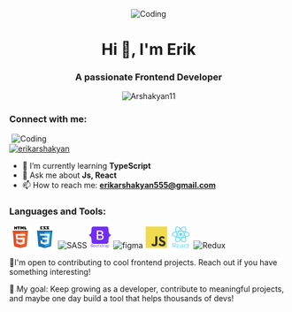 <div align="center">
<img  alt="Coding" width="500" src="https://static.tildacdn.biz/tild3930-6134-4666-b963-386462303334/programmer_1.gif"></img>
</div>
<div>
  <h1 align="center">Hi 👋, I'm Erik</h1>
<h3 align="center">A passionate Frontend Developer</h3>

<p align="center">
  <img src="https://komarev.com/ghpvc/?username=Arshakyan11&label=Profile%20views&color=0e75b6&style=flat" alt="Arshakyan11" />
</p>

<h3 align="left">Connect with me:</h3>
<p align="left">
  <img align="right" alt="Coding" width="500" src="https://camo.githubusercontent.com/24c6287be76c155a12345cb131d1379589070ec28c94088f4582f19d3a1865e9/68747470733a2f2f6d69726f2e6d656469756d2e636f6d2f76322f726573697a653a6669743a313237322f312a5a53566d57476363317765454e6230536861775778772e676966"></img>

<a href="https://www.linkedin.com/in/erikarshakyan/" target="blank"><img align="center" src="https://raw.githubusercontent.com/rahuldkjain/github-profile-readme-generator/master/src/images/icons/Social/linked-in-alt.svg" alt="erikarshakyan" height="30" width="40" /></a>
</p>

- 🌱 I’m currently learning **TypeScript**
- 💬 Ask me about **Js, React**
- 📫 How to reach me: **erikarshakyan555@gmail.com**

<h3 align="left">Languages and Tools:</h3>
<p align="left">
    <img src="https://raw.githubusercontent.com/devicons/devicon/master/icons/html5/html5-original-wordmark.svg" alt="html5" width="40" height="40"/>
    <img src="https://raw.githubusercontent.com/devicons/devicon/master/icons/css3/css3-original-wordmark.svg" alt="css3" width="40" height="40"/>
    <img src="https://cdn.jsdelivr.net/gh/devicons/devicon/icons/sass/sass-original.svg" height="30" alt="SASS" />
    <img src="https://raw.githubusercontent.com/devicons/devicon/master/icons/bootstrap/bootstrap-plain-wordmark.svg" alt="bootstrap" width="40" height="40"/>
    <img src="https://www.vectorlogo.zone/logos/figma/figma-icon.svg" alt="figma" width="40" height="40"/>
    <img src="https://raw.githubusercontent.com/devicons/devicon/master/icons/javascript/javascript-original.svg" alt="javascript" width="40" height="40"/>
    <img src="https://raw.githubusercontent.com/devicons/devicon/master/icons/react/react-original-wordmark.svg" alt="react" width="40" height="40"/>
    <img src="https://cdn.jsdelivr.net/gh/devicons/devicon/icons/redux/redux-original.svg" height="30" alt="Redux" />
</p>
<p>🤝I'm open to contributing to cool frontend projects. Reach out if you have something interesting!</p>
<p>🎯 My goal: Keep growing as a developer, contribute to meaningful projects, and maybe one day build a tool that helps thousands of devs!</p>

</div>
